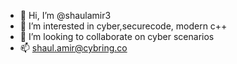 - 👋 Hi, I’m @shaulamir3
- 👀 I’m interested in cyber,securecode, modern c++
- 💞️ I’m looking to collaborate on cyber scenarios
- 📫 shaul.amir@cybring.co

<!---
shaulamir3/shaulamir3 is a ✨ special ✨ repository because its `README.md` (this file) appears on your GitHub profile.
You can click the Preview link to take a look at your changes.
--->
